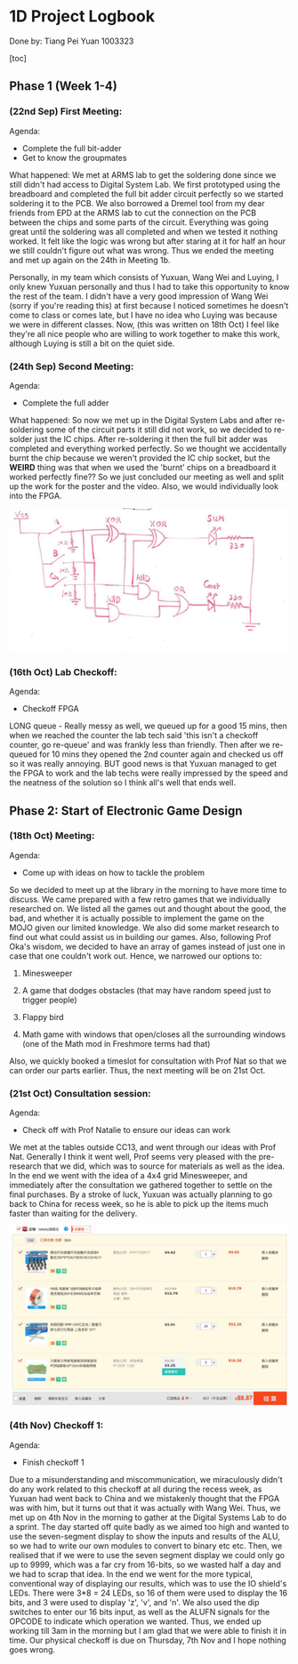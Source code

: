 # 1D Project Logbook

Done by: Tiang Pei Yuan 1003323

[toc]

## Phase 1 (Week 1-4)

### (22nd Sep) First Meeting:

Agenda: 

- Complete the full bit-adder
- Get to know the groupmates

What happened: We met at ARMS lab to get the soldering done since we still didn't had access to Digital System Lab. We first prototyped using the breadboard and completed the full bit adder circuit perfectly so we started soldering it to the PCB. We also borrowed a Dremel tool from my dear friends from EPD at the ARMS lab to cut the connection on the PCB between the chips and some parts of the circuit. Everything was going great until the soldering was all completed and when we tested it nothing worked. It felt like the logic was wrong but after staring at it for half an hour we still couldn't figure out what was wrong. Thus we ended the meeting and met up again on the 24th in Meeting 1b. 

Personally, in my team which consists of Yuxuan, Wang Wei and Luying, I only knew Yuxuan personally and thus I had to take this opportunity to know the rest of the team. I didn't have a very good impression of Wang Wei (sorry if you're reading this) at first because I noticed sometimes he doesn't come to class or comes late, but I have no idea who Luying was because we were in different classes. Now, (this was written on 18th Oct) I feel like they're all nice people who are willing to work together to make this work, although Luying is still a bit on the quiet side.

### (24th Sep) Second Meeting:

Agenda:

- Complete the full adder

What happened: So now we met up in the Digital System Labs and after re-soldering some of the circuit parts it still did not work, so we decided to re-solder just the IC chips. After re-soldering it then the full bit adder was completed and everything worked perfectly. So we thought we accidentally burnt the chip because we weren't provided the IC chip socket, but the **WEIRD** thing was that when we used the 'burnt' chips on a breadboard it worked perfectly fine?? So we just concluded our meeting as well and split up the work for the poster and the video. Also, we would individually look into the FPGA.

![photo_2019-09-24_20-48-13](https://github.com/whenderpsfly/50.002_Logbook/blob/master/img/photo_2019-09-24_20-48-13.jpg)

### (16th Oct) Lab Checkoff:

Agenda:

- Checkoff FPGA

LONG queue - Really messy as well, we queued up for a good 15 mins, then when we reached the counter the lab tech said 'this isn't a checkoff counter, go re-queue' and was frankly less than friendly. Then after we re-queued for 10 mins they opened the 2nd counter again and checked us off so it was really annoying. BUT good news is that Yuxuan managed to get the FPGA to work and the lab techs were really impressed by the speed and the neatness of the solution so I think all's well that ends well. 

## Phase 2: Start of Electronic Game Design

### (18th Oct) Meeting:

Agenda: 

- Come up with ideas on how to tackle the problem

So we decided to meet up at the library in the morning to have more time to discuss. We came prepared with a few retro games that we individually researched on. We listed all the games out and thought about the good, the bad, and whether it is actually possible to implement the game on the MOJO given our limited knowledge. We also did some market research to find out what could assist us in building our games. Also, following Prof Oka's wisdom, we decided to have an array of games instead of just one in case that one couldn't work out. Hence, we narrowed our options to:

1) Minesweeper

2) A game that dodges obstacles (that may have random speed just to trigger people)

3) Flappy bird

4) Math game with windows that open/closes all the surrounding windows (one of the Math mod in Freshmore terms had that)

Also, we quickly booked a timeslot for consultation with Prof Nat so that we can order our parts earlier. Thus, the next meeting will be on 21st Oct.

### (21st Oct) Consultation session:

Agenda:

- Check off with Prof Natalie to ensure our ideas can work

We met at the tables outside CC13, and went through our ideas with Prof Nat. Generally I think it went well, Prof seems very pleased with the pre-research that we did, which was to source for materials as well as the idea. In the end we went with the idea of a 4x4 grid Minesweeper, and immediately after the consultation we gathered together to settle on the final purchases. By a stroke of luck, Yuxuan was actually planning to go back to China for recess week, so he is able to pick up the items much faster than waiting for the delivery.

![1572334819243](https://github.com/whenderpsfly/50.002_Logbook/blob/master/img/1572334819243.png)

### (4th Nov) Checkoff 1:

Agenda:

- Finish checkoff 1 

Due to a misunderstanding and miscommunication, we miraculously didn't do any work related to this checkoff at all during the recess week, as Yuxuan had went back to China and we mistakenly thought that the FPGA was with him, but it turns out that it was actually with Wang Wei. Thus, we met up on 4th Nov in the morning to gather at the Digital Systems Lab to do a sprint. The day started off quite badly as we aimed too high and wanted to use the seven-segment display to show the inputs and results of the ALU, so we had to write our own modules to convert to binary etc etc. Then, we realised that if we were to use the seven segment display we could only go up to 9999, which was a far cry from 16-bits, so we wasted half a day and we had to scrap that idea. In the end we went for the more typical, conventional way of displaying our results, which was to use the IO shield's LEDs. There were 3*8 = 24 LEDs, so 16 of them were used to display the 16 bits, and 3 were used to display 'z', 'v', and 'n'. We also used the dip switches to enter our 16 bits input, as well as the ALUFN signals for the OPCODE to indicate which operation we wanted. Thus, we ended up working till 3am in the morning but I am glad that we were able to finish it in time. Our physical checkoff is due on Thursday, 7th Nov and I hope nothing goes wrong.